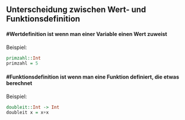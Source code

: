 ## Unterscheidung zwischen Wert- und Funktionsdefinition
#### #Wertdefinition ist wenn man einer Variable einen Wert zuweist
Beispiel: 
```hs
primzahl::Int
primzahl = 5
```

#### #Funktionsdefinition ist wenn man eine Funktion definiert, die etwas berechnet
Beispiel:
```hs
doubleit::Int -> Int
doubleit x = x+x
```

